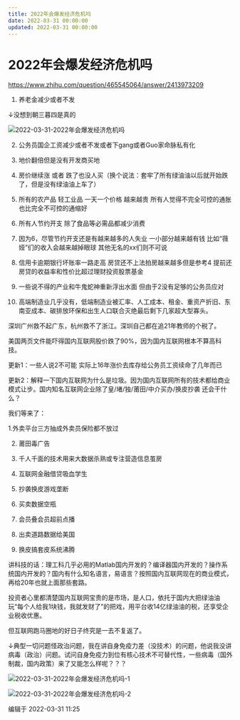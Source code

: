 ```yaml
---
title: 2022年会爆发经济危机吗
date: 2022-03-31 00:00:00
updated: 2022-03-31 00:00:00
---
```


# 2022年会爆发经济危机吗

https://www.zhihu.com/question/465545064/answer/2413973209

1. 养老金减少或者不发

↓没想到朝三暮四是真的

![2022-03-31-2022年会爆发经济危机吗](assets/2022-03-31-2022年会爆发经济危机吗.jpeg)

2. 公务员国企工资减少或者不发或者下gang或者Guo家命脉私有化

3. 地价翻倍但是没有开发商买地

4. 房价继续涨 或者 跌了也没人买（换个说法：套牢了所有绿油油以后就开始跌了，但是没有绿油油上车了）

5. 所有的农产品 轻工业品 一天一个价格 越来越贵 所有人觉得不完全可控的通胀也比完全不可控的通缩好

6. 所有人节约开支 除了食品等必需品都减少消费

7. 因为6，尽管节约开支还是有越来越多的人失业 一小部分越来越有钱 比如“薇娅”们的收入会越来越掉眼球 其他无名的xx们则不可说

8. 信用卡逾期银行坏账率一路走高 房贷还不上法拍房越来越多但是参考4 提前还房贷的收益率和性价比超过理财投资股票基金

9. 一些说不得的产业和牛鬼蛇神重新浮出水面 但由于2没有足够的公务员应对

10. 高端制造业几乎没有，低端制造业被汇率、人工成本、租金、重资产折旧、东南亚成本、碳排放环保和出生人口联合灭绝最后剩下几家超大型寡头。

深圳广州救不起广东，杭州救不了浙江。深圳自己都在追21年教师的个税了。

美国两页文件能吓得国内互联网股价跌了90%，因为国内互联网根本不算高科技。

更新1：一些人说2不可能 实际上16年涨价去库存给公务员工资续命了几年而已

更新2：解释一下国内互联网为什么是垃圾。因为国内互联网所有的技术都给商业模式让步。国内知名互联网企业除了皇/堵/独/莆田/中介买办/换皮抄袭 还会干什么？

我们等来了：

1.外卖平台三方抽成外卖员保险都不放过

2. 莆田毒广告

3. 千人千面的技术用来大数据杀熟或专注营造信息茧房

4. 互联网金融借贷吸血学生

5. 抄袭换皮游戏垄断

6. 买卖数据空瓶

7. 会员叠会员超前点播

8. 出卖道路数据给美国

9. 换皮搞套皮系统沸腾

讲科技的话：理工科几乎必用的Matlab国内开发的？编译器国内开发的？操作系统国内开发的？国内有什么知名语言，易语言？按照国内互联网现在的商业模式，再给20年也就上面那些套路。

投资者心里都清楚国内互联网宝贵的是市场，是人口，依托于国内大把绿油油玩“每个人给我1块钱，我就发财了”的把戏，用平台收14亿绿油油的税，还享受企业税收优惠。

但互联网跑马圈地的好日子终究是一去不复返了。

↓典型一切问题怪政治问题，我在讲自身免疫力差（没技术）的问题，他说我没讲病毒（政治）问题。试问自身免疫力到位有核心技术不可替代性，一些病毒（国外制裁，国内政策）来了又能怎么样呢？？？

![2022-03-31-2022年会爆发经济危机吗-1](assets/2022-03-31-2022年会爆发经济危机吗-1.jpeg)

![2022-03-31-2022年会爆发经济危机吗-2](assets/2022-03-31-2022年会爆发经济危机吗-2.jpeg)

编辑于 2022-03-31 11:25

